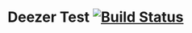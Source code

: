 # Deezer Test [![Build Status](https://app.bitrise.io/app/dac4e005d0bca22c/status.svg?token=s0rkwTWnPPhDIQuU2irJbA&branch=develop)](https://app.bitrise.io/app/dac4e005d0bca22c)
